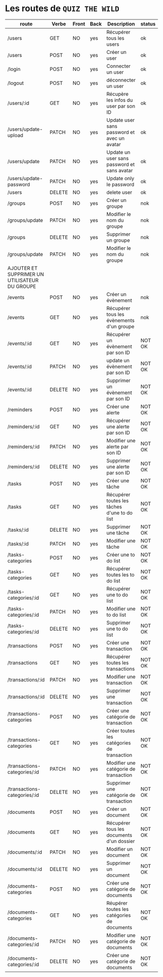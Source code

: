 # Les routes de `QUIZ THE WILD`

| route                  | Verbe                    | Front | Back | Description                                                 | status |
| --------------------- | ------------------------ | ----- | ---- | ----------------------------------------------------------- | ------ |
| /users | GET | NO | yes | Récupérer tous les users | ok |
| /users | POST | NO | yes | Créer un user | ok |
| /login | POST | NO | yes | Connecter un user | ok |
| /logout | POST | NO | yes | déconnecter un user | ok |
| /users/:id | GET | NO | yes | Récupère les infos du user par son ID | ok |
| /users/update-upload | PATCH | NO | yes | Update user sans password et avec un avatar | ok |
| /users/update | PATCH | NO | yes | Update un user sans password et sans avatar | ok |
| /users/update-password | PATCH | NO | yes | Update only le password | ok |
| /users| DELETE | NO | yes | delete user | ok |
| /groups | POST | NO | yes | Créer un groupe | nok |
| /groups/update | PATCH | NO | yes | Modifier le nom du groupe | nok |
| /groups | DELETE | NO | yes | Supprimer un groupe | nok |
| /groups/update | PATCH | NO | yes | Modifier le nom du groupe | nok |
|AJOUTER ET SUPPRIMER UN UTILISATEUR DU GROUPE|
| /events | POST | NO | yes | Créer un évènement | nok |
| /events | GET | NO | yes | Récupérer tous les évènements d'un groupe| nok |
| /events/:id | GET | NO | yes | Récupérer un évènement par son ID | NOT OK |
| /events/:id | PATCH | NO | yes | update un évènement par son ID | NOT OK |
| /events/:id | DELETE | NO | yes | Supprimer un évènement par son ID | NOT OK |
| /reminders | POST | NO | yes | Créer une alerte | NOT OK |
| /reminders/:id | GET | NO | yes | Récupérer une alerte par son ID | NOT OK |
| /reminders/:id | PATCH | NO | yes | Modifier une alerte par son ID | NOT OK |
| /reminders/:id | DELETE | NO | yes | Supprimer une alerte par son ID | NOT OK |
| /tasks | POST | NO | yes | Créer une tâche | NOT OK |
| /tasks | GET | NO | yes | Récupérer toutes les tâches d'une to do list | NOT OK |
| /tasks/:id | DELETE | NO | yes | Supprimer une tâche | NOT OK |
| /tasks/:id | PATCH | NO | yes | Modifier une tâche | NOT OK |
| /tasks-categories| POST | NO | yes | Créer une to do list | NOT OK |
| /tasks-categories| GET | NO | yes | Récupérer toutes les to do list | NOT OK |
| /tasks-categories/:id| GET | NO | yes | Récupérer une to do list | NOT OK |
| /tasks-categories/:id| PATCH | NO | yes | Modifier une to do list | NOT OK |
| /tasks-categories/:id| DELETE | NO | yes | Supprimer une to do list | NOT OK |
| /transactions| POST | NO | yes | Créer une transaction  | NOT OK |
| /transactions| GET | NO | yes | Récupérer toutes les transactions  | NOT OK |
| /transactions/:id| PATCH | NO | yes | Modifier une transaction  | NOT OK |
| /transactions/:id| DELETE | NO | yes | Supprimer une transaction  | NOT OK |
| /transactions-categories| POST | NO | yes | Créer une catégorie de transaction  | NOT OK |
| /transactions-categories| GET | NO | yes | Créer toutes les catégories de transaction  | NOT OK |
| /transactions-categories/:id| PATCH | NO | yes | Modifier une catégorie de transaction  | NOT OK |
| /transactions-categories/:id| DELETE | NO | yes | Supprimer une catégorie de transaction  | NOT OK |
| /documents| POST | NO | yes | Créer un document  | NOT OK |
| /documents| GET | NO | yes | Récupérer tous les documents d'un dossier  | NOT OK |
| /documents/:id| PATCH | NO | yes | Modifier un document  | NOT OK |
| /documents/:id| DELETE | NO | yes | Supprimer un document  | NOT OK |
| /documents-categories| POST | NO | yes | Créer une catégorie de documents  | NOT OK |
| /documents-categories| GET | NO | yes | Réupérer toutes les catégories de documents  | NOT OK |
| /documents-categories/:id| PATCH | NO | yes | Modifier une catégorie de documents  | NOT OK |
| /documents-categories/:id| DELETE | NO | yes | Créer une catégorie de documents  | NOT OK |











